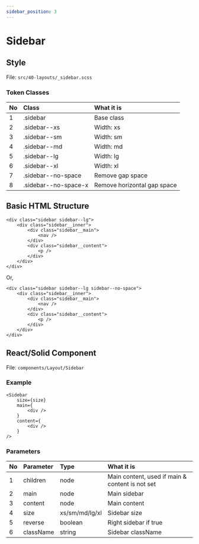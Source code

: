 ```yaml
---
sidebar_position: 3
---
```

# Sidebar

## Style
File: ```src/40-layouts/_sidebar.scss```

### Token Classes
| No | Class | What it is |
| :-| :-| :-|
| 1 | .sidebar | Base class |
| 2 | .sidebar--xs | Width: xs |
| 3 | .sidebar--sm | Width: sm |
| 4 | .sidebar--md | Width: md |
| 5 | .sidebar--lg | Width: lg |
| 6 | .sidebar--xl | Width: xl |
| 7 | .sidebar--no-space | Remove gap space |
| 8 | .sidebar--no-space-x | Remove horizontal gap space |

## Basic HTML Structure
```
<div class="sidebar sidebar--lg">
    <div class="sidebar__inner">
        <div class="sidebar__main">
            <nav />
        </div>
        <div class="sidebar__content">
            <p />
        </div>
    </div>
</div>
```
Or,
```
<div class="sidebar sidebar--lg sidebar--no-space">
    <div class="sidebar__inner">
        <div class="sidebar__main">
            <nav />
        </div>
        <div class="sidebar__content">
            <p />
        </div>
    </div>
</div>
```

## React/Solid Component
File: ```components/Layout/Sidebar```
### Example
```
<Sidebar
    size={size}
    main={
        <div />
    }
    content={
        <div />
    }
/>
```

### Parameters
| No | Parameter | Type | What it is |
| :-| :-| :-| :-|
| 1 | children | node | Main content, used if main & content is not set |
| 2 | main | node | Main sidebar |
| 3 | content | node | Main content |
| 4 | size | xs/sm/md/lg/xl | Sidebar size |
| 5 | reverse | boolean | Right sidebar if true |
| 6 | className | string | Sidebar className |